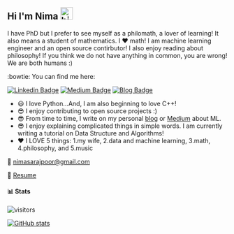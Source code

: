 ## Hi I'm Nima <img src="https://user-images.githubusercontent.com/1303154/88677602-1635ba80-d120-11ea-84d8-d263ba5fc3c0.gif" width="28px" height="28px" alt="hi">

I have PhD but I prefer to see myself as a philomath, a lover of learning! It also means a student of mathematics. I :heart: math! I am machine learning engineer and an open source contirbutor! I also enjoy reading about philosophy! If you think we do not have anything in common, you are wrong! We are both humans :)

:bowtie: You can find me here:

[![Linkedin Badge](https://img.shields.io/badge/LinkedIn-Profile-blue)](https://www.linkedin.com/in/nimasarajpoor1991/)  [![Medium Badge](https://img.shields.io/badge/Medium-articles-black)](https://medium.com/@nimasarajpoor)  [![Blog Badge](https://img.shields.io/badge/Blog-ML-cyan)](https://nimasarajpoor.github.io/blog/)

- :smiley: I love Python...And, I am also beginning to love C++!
- :sunglasses: I enjoy contributing to open source projects :)
- :sunglasses: From time to time, I write on my personal [blog](https://nimasarajpoor.github.io/blog/) or [Medium](https://medium.com/@nimasarajpoor) about ML.
- :sunglasses: I enjoy explaining complicated things in simple words. I am currently writing a tutorial on Data Structure and Algorithms!
- :heart: I LOVE 5 things: 1.my wife, 2.data and machine learning, 3.math, 4.philosophy, and 5.music

:email: nimasarajpoor@gmail.com

:scroll: [Resume]("./Resume.pdf")

#### :bar_chart: Stats

![visitors](https://visitor-badge.glitch.me/badge?page_id=NimaSarajpoor.NimaSarajpoor)

[![GitHub stats](https://github-readme-stats.vercel.app/api?username=NimaSarajpoor&theme=tokyonight)](https://github.com/anuraghazra/github-readme-stats)

